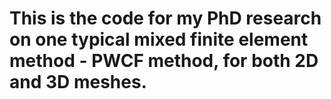 # This is the code for my PhD research on one typical mixed finite element method - PWCF method, for both 2D and 3D meshes.
